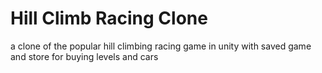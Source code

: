 # Hill Climb Racing Clone
 a clone of the popular hill climbing racing game in unity with saved game and store for buying levels and cars
